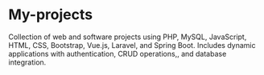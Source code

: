 # My-projects
Collection of web and software projects using PHP, MySQL, JavaScript, HTML, CSS, Bootstrap, Vue.js, Laravel, and Spring Boot. Includes dynamic applications with authentication, CRUD operations,, and database integration.
